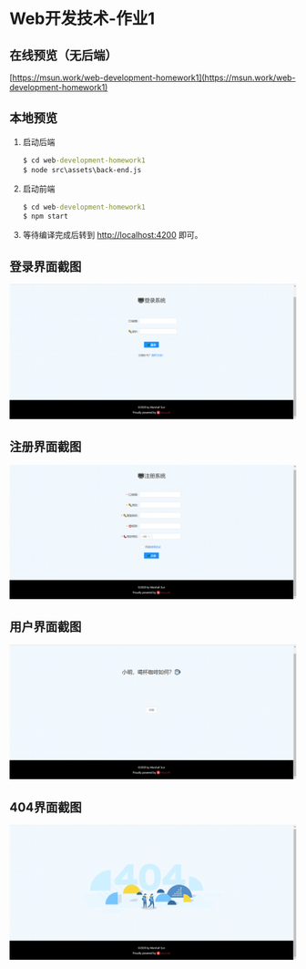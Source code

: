 Web开发技术-作业1
====

在线预览（无后端）
----

[https://msun.work/web-development-homework1](https://msun.work/web-development-homework1)

本地预览
----
1. 启动后端
    ```cmd
    $ cd web-development-homework1
    $ node src\assets\back-end.js
    ```

2. 启动前端
    ```cmd
    $ cd web-development-homework1
    $ npm start
    ```
3. 等待编译完成后转到 [http://localhost:4200](http://localhost:4200) 即可。

登录界面截图
----
![](src\assets\login.png)

注册界面截图
----
![](src\assets\register.png)

用户界面截图
----
![](src\assets\user-detail.png)

404界面截图
----
![](src\assets\404.png)

